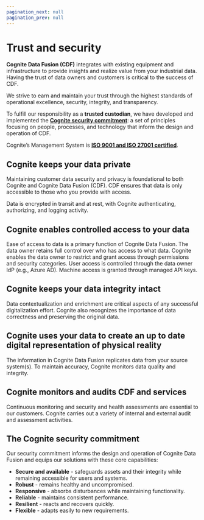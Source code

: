 ```yaml
---
pagination_next: null
pagination_prev: null
---
```


# Trust and security

**Cognite Data Fusion (CDF)** integrates with existing equipment and infrastructure to provide insights and realize value from your industrial data. Having the trust of data owners and customers is critical to the success of CDF.

We strive to earn and maintain your trust through the highest standards of operational excellence, security, integrity, and transparency.

To fulfill our responsibility as a **trusted custodian**, we have developed and implemented the [**Cognite security commitment**](#the-cognite-security-commitment): a set of principles focusing on people, processes, and technology that inform the design and operation of CDF.

Cognite’s Management System is [**ISO 9001 and ISO 27001 certified**](../compliance/index.md).

## Cognite keeps your data private

Maintaining customer data security and privacy is foundational to both Cognite and Cognite Data Fusion (CDF). CDF ensures that data is only accessible to those who you provide with access.

Data is encrypted in transit and at rest, with Cognite authenticating, authorizing, and logging activity.

## Cognite enables controlled access to your data

Ease of access to data is a primary function of Cognite Data Fusion. The data owner retains full control over who has access to what data. Cognite enables the data owner to restrict and grant access through permissions and security categories. User access is controlled through the data owner IdP (e.g., Azure AD). Machine access is granted through managed API keys.

## Cognite keeps your data integrity intact

Data contextualization and enrichment are critical aspects of any successful digitalization effort. Cognite also recognizes the importance of data correctness and preserving the original data.

## Cognite uses your data to create an up to date digital representation of physical reality

The information in Cognite Data Fusion replicates data from your source system(s). To maintain accuracy, Cognite monitors data quality and integrity.

## Cognite monitors and audits CDF and services

Continuous monitoring and security and health assessments are essential to our customers. Cognite carries out a variety of internal and external audit and assessment activities.

## The Cognite security commitment

Our security commitment informs the design and operation of Cognite Data Fusion and equips our solutions with these core capabilities:

- **Secure and available** - safeguards assets and their integrity while remaining accessible for users and systems.
- **Robust** - remains healthy and uncompromised.
- **Responsive** - absorbs disturbances while maintaining functionality.
- **Reliable** - maintains consistent performance.
- **Resilient** - reacts and recovers quickly.
- **Flexible** - adapts easily to new requirements.
